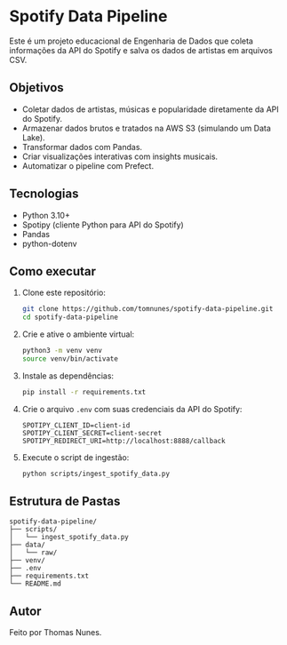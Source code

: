 # Spotify Data Pipeline

Este é um projeto educacional de Engenharia de Dados que coleta informações da API do Spotify e salva os dados de artistas em arquivos CSV.

## Objetivos

- Coletar dados de artistas, músicas e popularidade diretamente da API do Spotify.
- Armazenar dados brutos e tratados na AWS S3 (simulando um Data Lake).
- Transformar dados com Pandas.
- Criar visualizações interativas com insights musicais.
- Automatizar o pipeline com Prefect.

## Tecnologias

- Python 3.10+
- Spotipy (cliente Python para API do Spotify)
- Pandas
- python-dotenv

## Como executar

1. Clone este repositório:
   ```bash
   git clone https://github.com/tomnunes/spotify-data-pipeline.git
   cd spotify-data-pipeline
   ```

2. Crie e ative o ambiente virtual:
   ```bash
   python3 -m venv venv
   source venv/bin/activate
   ```

3. Instale as dependências:
   ```bash
   pip install -r requirements.txt
   ```

4. Crie o arquivo `.env` com suas credenciais da API do Spotify:
   ```
   SPOTIPY_CLIENT_ID=client-id
   SPOTIPY_CLIENT_SECRET=client-secret
   SPOTIPY_REDIRECT_URI=http://localhost:8888/callback
   ```

5. Execute o script de ingestão:
   ```bash
   python scripts/ingest_spotify_data.py
   ```

## Estrutura de Pastas

```
spotify-data-pipeline/
├── scripts/
│   └── ingest_spotify_data.py
├── data/
│   └── raw/
├── venv/
├── .env
├── requirements.txt
└── README.md
```

## Autor
Feito por Thomas Nunes.
